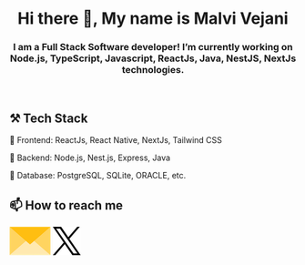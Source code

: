 <h1 align="center">
Hi there 👋, My name is Malvi Vejani
</h1>

<h3 align="center">
I am a Full Stack Software developer! I’m currently working on Node.js, TypeScript, Javascript, ReactJs, Java, NestJS, NextJs technologies.
</h3>

<br/>

<h2> ⚒️ Tech Stack</h2>

 🔭 Frontend: ReactJs, React Native, NextJs, Tailwind CSS
 
 🌱 Backend: Node.js, Nest.js, Express, Java
 
 👯 Database: PostgreSQL, SQLite, ORACLE, etc.
 
</div>

## 📫 How to reach me

[<img src="assets/envelope.png" height="50px">](mailto:malvivejani28@gmail.com)
[<img src="assets/x.png" height="50px">](https://x.com/malvi_2897?s=21)

<!--
**malvivejani/malvivejani** is a ✨ _special_ ✨ repository because its `README.md` (this file) appears on your GitHub profile.

Here are some ideas to get you started:

- 🔭 I’m currently working on ...
- 🌱 I’m currently learning ...
- 👯 I’m looking to collaborate on ...
- 🤔 I’m looking for help with ...
- 💬 Ask me about ...
- 📫 How to reach me: ...
- 😄 Pronouns: ...
- ⚡ Fun fact: ...
-->

